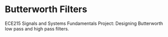 # Butterworth Filters
 ECE215 Signals and Systems Fundamentals Project: Designing Butterworth low pass and high pass filters.
